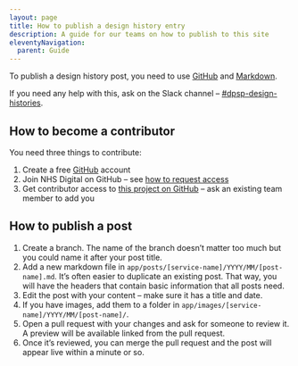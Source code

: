 ```yaml
---
layout: page
title: How to publish a design history entry
description: A guide for our teams on how to publish to this site
eleventyNavigation:
  parent: Guide
---
```


To publish a design history post, you need to use [GitHub](https://github.com) and [Markdown](/guide/using-markdown/).

If you need any help with this, ask on the Slack channel – [#dpsp-design-histories](https://nhsdigitalcorporate.enterprise.slack.com/archives/C08JN2TJH2P).

## How to become a contributor

You need three things to contribute:

1. Create a free [GitHub](https://github.com) account
2. Join NHS Digital on GitHub – see [how to request access](https://nhs.sharepoint.com/sites/X26_EngineeringCOE/SitePages/GitHub-User---how-to-request-access.aspx)
3. Get contributor access to [this project on GitHub](http://github.com/NHSDigital/prevention-services-design-history/) – ask an existing team member to add you

## How to publish a post

1. Create a branch. The name of the branch doesn’t matter too much but you could name it after your post title.
2. Add a new markdown file in `app/posts/[service-name]/YYYY/MM/[post-name].md`. It’s often easier to duplicate an existing post. That way, you will have the headers that contain basic information that all posts need.
3. Edit the post with your content – make sure it has a title and date.
4. If you have images, add them to a folder in `app/images/[service-name]/YYYY/MM/[post-name]/`.
5. Open a pull request with your changes and ask for someone to review it. A preview will be available linked from the pull request.
6. Once it’s reviewed, you can merge the pull request and the post will appear live within a minute or so.
